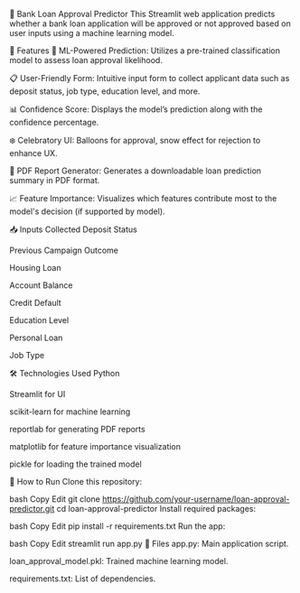 🏦 Bank Loan Approval Predictor
This Streamlit web application predicts whether a bank loan application will be approved or not approved based on user inputs using a machine learning model.

🚀 Features
🧠 ML-Powered Prediction: Utilizes a pre-trained classification model to assess loan approval likelihood.

📋 User-Friendly Form: Intuitive input form to collect applicant data such as deposit status, job type, education level, and more.

📊 Confidence Score: Displays the model’s prediction along with the confidence percentage.

❄️ Celebratory UI: Balloons for approval, snow effect for rejection to enhance UX.

🧾 PDF Report Generator: Generates a downloadable loan prediction summary in PDF format.

📈 Feature Importance: Visualizes which features contribute most to the model's decision (if supported by model).

📥 Inputs Collected
Deposit Status

Previous Campaign Outcome

Housing Loan

Account Balance

Credit Default

Education Level

Personal Loan

Job Type

🛠️ Technologies Used
Python

Streamlit for UI

scikit-learn for machine learning

reportlab for generating PDF reports

matplotlib for feature importance visualization

pickle for loading the trained model

📄 How to Run
Clone this repository:

bash
Copy
Edit
git clone https://github.com/your-username/loan-approval-predictor.git
cd loan-approval-predictor
Install required packages:

bash
Copy
Edit
pip install -r requirements.txt
Run the app:

bash
Copy
Edit
streamlit run app.py
📁 Files
app.py: Main application script.

loan_approval_model.pkl: Trained machine learning model.

requirements.txt: List of dependencies.
